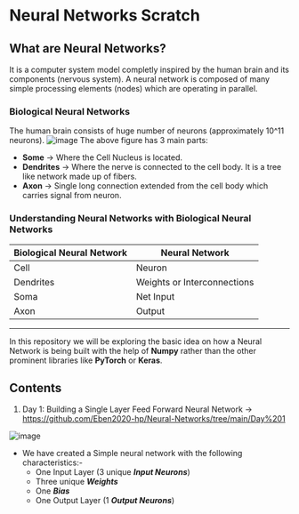 # Neural Networks Scratch


## What are Neural Networks?
It is a computer system model completly inspired by the human brain and its components (nervous system). A neural network is composed of many simple processing elements (nodes) which are operating in parallel.

### Biological Neural Networks
The human brain consists of huge number of neurons (approximately 10^11 neurons). 
![image](https://user-images.githubusercontent.com/66016994/130130200-e1494be7-7a68-48e1-8a6d-3be5a360f1eb.png)
The above figure has 3 main parts:
- **Some** -> Where the Cell Nucleus is located.
- **Dendrites** -> Where the nerve is connected to the cell body. It is a tree like network made up of fibers.
- **Axon** -> Single long connection extended from the cell body which carries signal from neuron.

### Understanding Neural Networks with Biological Neural Networks 

| Biological Neural Network | Neural Network |
| --- | --- |
| Cell | Neuron |
| Dendrites | Weights or Interconnections |
| Soma | Net Input |
| Axon | Output |

---

In this repository we will be exploring the basic idea on how a Neural Network is being built with the help of **Numpy** rather than the other prominent libraries like **PyTorch** or **Keras**.

## Contents

1. Day 1: Building a Single Layer Feed Forward Neural Network -> https://github.com/Eben2020-hp/Neural-Networks/tree/main/Day%201

![image](https://user-images.githubusercontent.com/66016994/130131810-3ad83fd3-3c94-4933-9848-ceab101e6696.png)
- We have created a Simple neural network with the following characteristics:-  
  - One Input Layer (3 unique ***Input Neurons***)
  - Three unique ***Weights***
  - One ***Bias***
  - One Output Layer (1 ***Output Neurons***)




